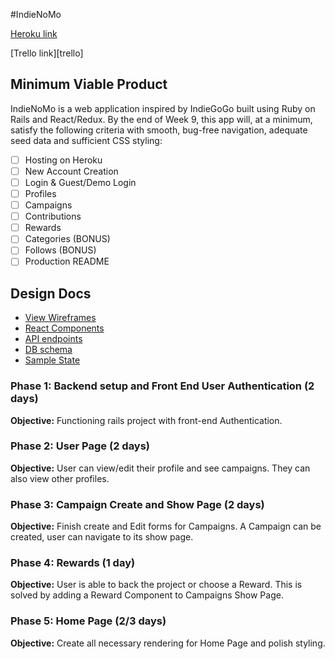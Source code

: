 #IndieNoMo

[Heroku link](http://www.indiefomo.com/#/)

[Trello link][trello]

## Minimum Viable Product

IndieNoMo is a web application inspired by IndieGoGo built using Ruby on Rails
and React/Redux. By the end of Week 9, this app will, at a minimum, satisfy the
following criteria with smooth, bug-free navigation, adequate seed data and
sufficient CSS styling:

- [ ] Hosting on Heroku
- [ ] New Account Creation
- [ ] Login & Guest/Demo Login
- [ ] Profiles
- [ ] Campaigns
- [ ] Contributions
- [ ] Rewards
- [ ] Categories (BONUS)
- [ ] Follows (BONUS)
- [ ] Production README

## Design Docs
* [View Wireframes][wireframes]
* [React Components][components]
* [API endpoints][api-endpoints]
* [DB schema][schema]
* [Sample State][sample-state]

[wireframes]: ./wireframes/
[components]: ./component-hierarchy.md
[sample-state]: ./sample-state.md
[api-endpoints]: ./api-endpoints.md
[schema]: ./schema.md

### Phase 1: Backend setup and Front End User Authentication (2 days)

**Objective:** Functioning rails project with front-end Authentication.

### Phase 2: User Page (2 days)

**Objective:** User can view/edit their profile and see campaigns. They can
also view other profiles.

### Phase 3: Campaign Create and Show Page (2 days)

**Objective:** Finish create and Edit forms for Campaigns. A Campaign can be
created, user can navigate to its show page.

### Phase 4:  Rewards (1 day)

**Objective:** User is able to back the project or choose a Reward. This is
solved by adding a Reward Component to Campaigns Show Page.

### Phase 5: Home Page (2/3 days)

**Objective:** Create all necessary rendering for Home Page and polish styling.
